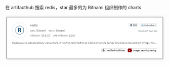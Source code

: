 在 artifacthub 搜索 redis，star 最多的为 Bitnami 组织制作的 charts

![image-20220103231520902](assets/image-20220103231520902.png)